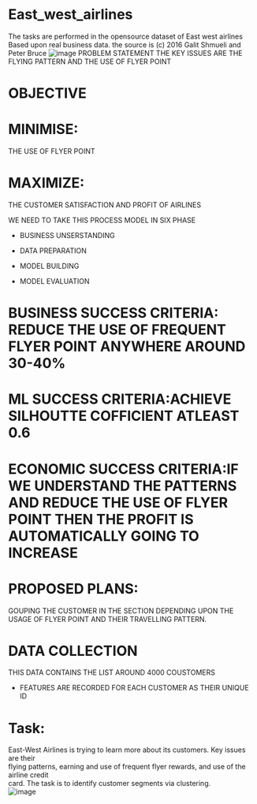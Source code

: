 # East_west_airlines
The tasks are performed in the opensource dataset of East west airlines Based upon real business data. the source is (c) 2016 Galit Shmueli and Peter Bruce	
![image](https://user-images.githubusercontent.com/115251346/199455034-e4b9ed3c-d207-4225-acf0-c9355eec935f.png)
PROBLEM STATEMENT
THE KEY ISSUES ARE THE FLYING PATTERN AND THE USE OF FLYER POINT

# OBJECTIVE
# MINIMISE:
THE USE OF FLYER POINT

# MAXIMIZE:
THE CUSTOMER SATISFACTION AND PROFIT OF AIRLINES

WE NEED TO TAKE THIS PROCESS MODEL IN SIX PHASE

- BUSINESS UNSERSTANDING

- DATA PREPARATION

- MODEL BUILDING

- MODEL EVALUATION

# BUSINESS SUCCESS CRITERIA: REDUCE THE USE OF FREQUENT FLYER POINT ANYWHERE AROUND 30-40%

# ML SUCCESS CRITERIA:ACHIEVE SILHOUTTE COFFICIENT ATLEAST 0.6

# ECONOMIC SUCCESS CRITERIA:IF WE UNDERSTAND THE PATTERNS AND REDUCE THE USE OF FLYER POINT THEN THE PROFIT IS AUTOMATICALLY GOING TO INCREASE

# PROPOSED PLANS:
GOUPING THE CUSTOMER IN THE SECTION DEPENDING UPON THE USAGE OF FLYER POINT AND THEIR TRAVELLING PATTERN.

# DATA COLLECTION
THIS DATA CONTAINS THE LIST AROUND 4000 COUSTOMERS

-  FEATURES ARE RECORDED FOR EACH CUSTOMER AS THEIR UNIQUE ID
# Task:
East-West Airlines is trying to learn more about its customers.  Key issues are their			
flying patterns, earning and use of frequent flyer rewards, and use of the airline credit			
card.  The task is to identify customer segments via clustering.			
![image](https://user-images.githubusercontent.com/115251346/199455827-b7ae402a-74ff-42ca-9c28-e98b4f760824.png)
